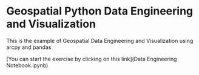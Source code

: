 # Geospatial Python Data Engineering and Visualization
This is the example of Geospatial Data Engineering and Visualization using arcpy and pandas

[You can start the exercise by clicking on this link](Data Engineering Notebook.ipynb)
